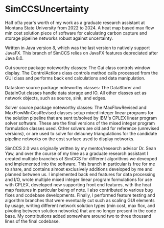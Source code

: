 # SimCCSUncertainty
Half of/a year's worth of my work as a graduate research assistant at Montana State University from 2022 to 2024. A heat map based max flow min cost solution piece of software for calculating carbon capture and storage pipeline networks robust against uncertainty.

Written in Java version 8, which was the last version to natively support JavaFX. This branch of SimCCS relies on JavaFX features depreciated after Java 8.0.

Gui source package noteworthy classes:
The Gui class controls window display. 
The ControlActions class controls method calls processed from the GUI class and performs back end calculations and data manipulation. 

Datastore source package noteworthy classes:
The DataStorer and DataInOut classes handle data storage and IO.
All other classes act as network objects, such as source, sink, and edges.

Solver source package noteworthy classes:
The MaxFlowRevised and MaxFlowMinCostRevised classes setup mixed integer linear programs for the solution pipeline that are sent to/solved by IBM's CPLEX linear program solver software. These are the final versions of the mixed integer program formulation classes used.
Other solvers are old and for reference (unrevised versions), or are used to solve for delauney triangulations for the candidate pipeline networks on the cost surface used to display networks.

SimCCS 2.0 was originally written by my mentor/research advisor Dr. Sean Yaw, and over the course of my time as a graduate research assistant I created multiple branches of SimCCS for different algorithms we deveoped and implemented into the software. This branch in particular is free for me to share, and contains almost exclusively additions developed by me and planned between us. I implemented back end features for data processing and I/O, wrote multiple mixed integer linear program formulations for use with CPLEX, developed new supporting front end features, with the heat map features in particular being of note. I also contributed to various bug fixes and codebase developments. Finally, I performed feature testing and algorithm branches that were eventually cut such as scaling GUI elements by usage, writing different network solution types (min cost, max flox, and pivoting between solution networks) that are no longer present in the code base. My contributions added somewhere around two to three thousand lines of the final codebase. 
